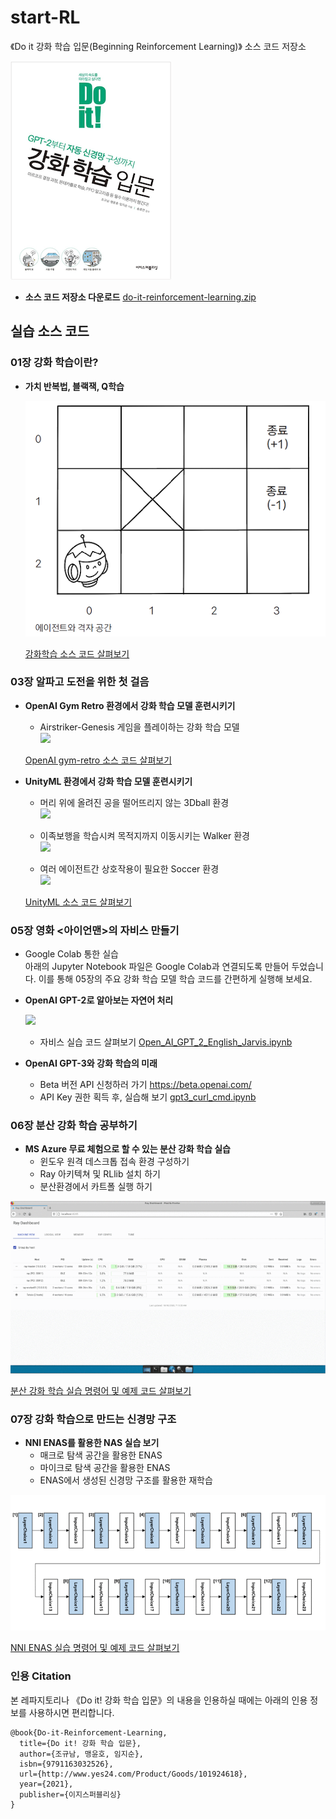 # start-RL
《Do it 강화 학습 입문(Beginning Reinforcement Learning)》 소스 코드 저장소 

[![Yes24](./images/doit_rl_bookcover_300.png)](http://www.yes24.com/Product/Goods/101924618)

- __소스 코드 저장소 다운로드__ [do-it-reinforcement-learning.zip](https://github.com/yunho0130/start-RL/archive/master.zip)

## 실습 소스 코드

### 01장 강화 학습이란?
* __가치 반복법, 블랙잭, Q학습__

    ![](./images/rl_intro_.png)

    [강화학습 소스 코드 살펴보기](https://github.com/yunho0130/start-RL/tree/master/RL_Intro)  


### 03장 알파고 도전을 위한 첫 걸음

* __OpenAI Gym Retro 환경에서 강화 학습 모델 훈련시키기__   
    
    - Airstriker-Genesis 게임을 플레이하는 강화 학습 모델  
    ![](./images/rl-gym-retro-strikers.gif)

    [OpenAI gym-retro 소스 코드 살펴보기](https://github.com/yunho0130/start-RL/tree/master/gym-retro)  

* __UnityML 환경에서 강화 학습 모델 훈련시키기__   

    - 머리 위에 올려진 공을 떨어뜨리지 않는 3Dball 환경  
    ![](./images/rl-unityML-3dball.gif)  

    - 이족보행을 학습시켜 목적지까지 이동시키는 Walker 환경  
    ![](./images/rl-unityML-walker.gif)  
 
    - 여러 에이전트간 상호작용이 필요한 Soccer 환경  
    ![](./images/rl-unityML-soccer.gif)  

    [UnityML 소스 코드 살펴보기](https://github.com/yunho0130/start-RL/tree/master/unityML)

### 05장 영화 <아이언맨>의 자비스 만들기
* Google Colab 통한 실습  
아래의 Jupyter Notebook 파일은 Google Colab과 연결되도록 만들어 두었습니다. 이를 통해 05장의 주요 강화 학습 모델 학습 코드를 간편하게 실행해 보세요.

* __OpenAI GPT-2로 알아보는 자연어 처리__  

    ![](./images/rl-gpt2-colab.png)  

    - 자비스 실습 코드 살펴보기 [Open_AI_GPT_2_English_Jarvis.ipynb](https://colab.research.google.com/github/yunho0130/start-RL/blob/master/gpt2/Open_AI_GPT_2_English_Jarvis.ipynb)  

* __OpenAI GPT-3와 강화 학습의 미래__   

    - Beta 버전 API 신청하러 가기 https://beta.openai.com/ 
    - API Key 권한 획득 후, 실습해 보기 [gpt3_curl_cmd.ipynb](https://colab.research.google.com/github/yunho0130/start-RL/blob/master/gpt3/gpt3_curl_cmd.ipynb)  

### 06장 분산 강화 학습 공부하기
* __MS Azure 무료 체험으로 할 수 있는 분산 강화 학습 실습__
    - 윈도우 원격 데스크톱 접속 환경 구성하기
    - Ray 아키텍쳐 및 RLlib 설치 하기
    - 분산환경에서 카트폴 실행 하기

![](./images/ray_arch.gif) 

 [분산 강화 학습 실습 명령어 및 예제 코드 살펴보기](https://github.com/yunho0130/start-RL/tree/master/Distributed%20RL)
 
 ### 07장 강화 학습으로 만드는 신경망 구조
* __NNI ENAS를 활용한 NAS 실습 보기__
    - 매크로 탐색 공간을 활용한 ENAS
    - 마이크로 탐색 공간을 활용한 ENAS
    - ENAS에서 생성된 신경망 구조를 활용한 재학습

![](./images/enas.gif) 

 [NNI ENAS 실습 명령어 및 예제 코드 살펴보기](https://github.com/yunho0130/start-RL/tree/master/NAS)

<!-- ### 자주 묻는 질문 FAQ
- 추후 추가 예정 -->

### 인용 Citation
본 레파지토리나 《Do it! 강화 학습 입문》의 내용을 인용하실 때에는 아래의 인용 정보를 사용하시면 편리합니다.
```
@book{Do-it-Reinforcement-Learning,
  title={Do it! 강화 학습 입문},
  author={조규남, 맹윤호, 임지순},
  isbn={9791163032526},
  url={http://www.yes24.com/Product/Goods/101924618},
  year={2021},
  publisher={이지스퍼블리싱}
}
```
